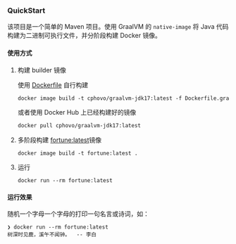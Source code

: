 ### QuickStart

该项目是一个简单的 Maven 项目。使用 GraalVM 的 `native-image` 将 Java 代码构建为二进制可执行文件，并分阶段构建 Docker 镜像。

#### 使用方式

1. 构建 builder 镜像
   
   使用 [Dockerfile](Dockerfile.graalvm-jdk17) 自行构建
   ```dockerfile
   docker image build -t cphovo/graalvm-jdk17:latest -f Dockerfile.graalvm-jdk17 .
   ```
   或者使用 Docker Hub 上已经构建好的镜像
   ```dockerfile
   docker pull cphovo/graalvm-jdk17:latest
   ```

2. 多阶段构建 [fortune:latest](Dockerfile)镜像
    ```shell
    docker image build -t fortune:latest .
    ```
3. 运行
    ```shell
    docker run --rm fortune:latest
    ```

#### 运行效果

随机一个字母一个字母的打印一句名言或诗词，如：
```
❯ docker run --rm fortune:latest
树深时见鹿，溪午不闻钟。  -- 李白
```
